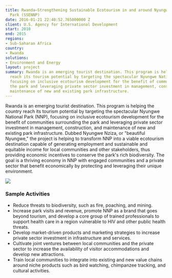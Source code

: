 ```yaml
---
title: Rwanda—Strengthening Sustainable Ecotourism in and around Nyungwe National
  Park (SSENNP)
date: 2016-01-21 22:40:52.765000000 Z
client: U.S. Agency for International Development
start: 2010
end: 2015
regions:
- Sub-Saharan Africa
country:
- Rwanda
solutions:
- Environment and Energy
layout: project
summary: Rwanda is an emerging tourist destination. This program is helping the country
  reach its tourism potential by targeting the spectacular Nyungwe National Park (NNP),
  focusing on inclusive ecotourism development for the benefit of communities surrounding
  the park and leveraging private sector investment in management, construction, and
  maintenance of new and existing park infrastructure.
---
```


Rwanda is an emerging tourist destination. This program is helping the country reach its tourism potential by targeting the spectacular Nyungwe National Park (NNP), focusing on inclusive ecotourism development for the benefit of communities surrounding the park and leveraging private sector investment in management, construction, and maintenance of new and existing park infrastructure. Dubbed Nyungwe Nziza, or "beautiful Nyungwe," the project is helping to transform NNP into a viable ecotourism destination capable of generating employment and sustainable and equitable income for local communities and other stakeholders, thus providing economic incentives to conserve the park's rich biodiversity. The goal is a thriving economy in NNP with engaged communities and a private sector that benefit economically by protecting and leveraging their unique environment.

![][1]

###  Sample Activities

* Reduce threats to biodiversity, such as fire, poaching, and mining.
* Increase park visits and revenue, promote NNP as a brand that goes beyond tourism, and develop a core group of trained professionals to support health care in a region vulnerable to HIV and other public health threats.
* Develop market-driven products and marketing strategies to increase private sector investment in infrastructure and services.
* Cultivate joint ventures between local communities and the private sector to increase the availability of visitor accommodations and develop new attractions.
* Train local communities to integrate into existing and new value chains around niche products such as bird watching, chimpanzee tracking, and cultural activities.

[1]: https://assetify-dai.com/projects/RwandaSSENNP.jpg

